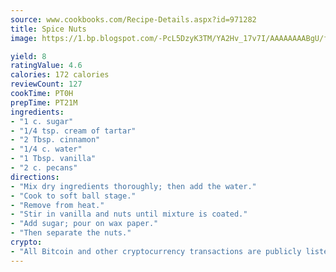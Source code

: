 ```yaml
---
source: www.cookbooks.com/Recipe-Details.aspx?id=971282
title: Spice Nuts
image: https://1.bp.blogspot.com/-PcL5DzyK3TM/YA2Hv_17v7I/AAAAAAAABgU/fyHeesSth_IZW9mL5lk6GxJO8cW8ksrGACLcBGAsYHQ/s320/12.png

yield: 8
ratingValue: 4.6
calories: 172 calories
reviewCount: 127
cookTime: PT0H
prepTime: PT21M
ingredients:
- "1 c. sugar"
- "1/4 tsp. cream of tartar"
- "2 Tbsp. cinnamon"
- "1/4 c. water"
- "1 Tbsp. vanilla"
- "2 c. pecans"
directions:
- "Mix dry ingredients thoroughly; then add the water."
- "Cook to soft ball stage."
- "Remove from heat."
- "Stir in vanilla and nuts until mixture is coated."
- "Add sugar; pour on wax paper."
- "Then separate the nuts."
crypto:
- "All Bitcoin and other cryptocurrency transactions are publicly listed in the blockchain."
---
```


